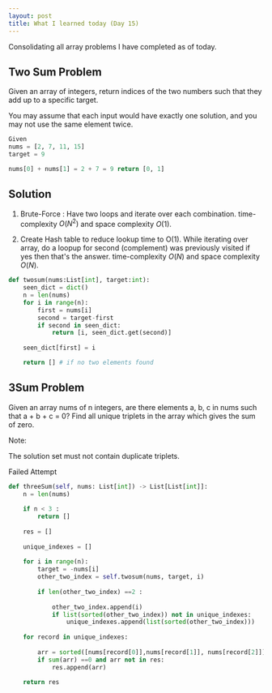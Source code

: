 ```yaml
---
layout: post
title: What I learned today (Day 15)
---
```


Consolidating all array problems I have completed as of today.
## Two Sum Problem
Given an array of integers, return indices of the two numbers such that they add up to a specific target.

You may assume that each input would have exactly one solution, and you may not use the same element twice.

```python
Given 
nums = [2, 7, 11, 15]
target = 9

nums[0] + nums[1] = 2 + 7 = 9 return [0, 1]
```

## Solution 
1. Brute-Force : Have two loops and iterate over each combination. time-complexity $O(N^2)$ and space complexity
$O(1)$.

2. Create Hash table to reduce lookup time to O(1). While iterating over array, do a loopup for second (complement) was previously visited if yes then that's the answer. time-complexity $O(N)$ and space complexity
$O(N)$.

```python
def twosum(nums:List[int], target:int):
    seen_dict = dict()
    n = len(nums)
    for i in range(n):  
        first = nums[i]
        second = target-first 
        if second in seen_dict:
            return [i, seen_dict.get(second)]
    
    seen_dict[first] = i

    return [] # if no two elements found
```

## 3Sum Problem
Given an array nums of n integers, are there elements a, b, c in nums such that a + b + c = 0? Find all unique triplets in the array which gives the sum of zero.

Note:

The solution set must not contain duplicate triplets.

Failed Attempt 
```python
def threeSum(self, nums: List[int]) -> List[List[int]]:
    n = len(nums)
    
    if n < 3 :
        return []
    
    res = []
    
    unique_indexes = []
    
    for i in range(n):
        target = -nums[i]
        other_two_index = self.twosum(nums, target, i)
        
        if len(other_two_index) ==2 :
            
            other_two_index.append(i)
            if list(sorted(other_two_index)) not in unique_indexes:
                unique_indexes.append(list(sorted(other_two_index)))
    
    for record in unique_indexes:
        
        arr = sorted([nums[record[0]],nums[record[1]], nums[record[2]]])
        if sum(arr) ==0 and arr not in res:
            res.append(arr)
    
    return res
```
